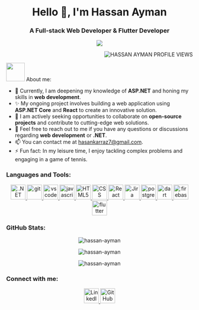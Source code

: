 <h1 align="center">Hello 👋, I'm Hassan Ayman</h1>
<h3 align="center">A Full-stack Web Developer & Flutter Developer</h3>
<p align="center">
  <a href="https://github.com/DenverCoder1/readme-typing-svg"><img src="https://readme-typing-svg.herokuapp.com?font=Time+New+Roman&color=%23C8BE25&size=25&center=true&vCenter=true&width=600&height=100&lines=Web+Development.;A+Full-stack+Web+developer+&+Flutter+developer.;Always+learning+new+things."></a>
</p>
    
<p align="right"> <img src="https://komarev.com/ghpvc/?username=Hassan-Ayman-SE&label=Profile%20views&color=0e75b6&style=flat" alt="HASSAN AYMAN PROFILE VIEWS" /> </p>
<picture><img src = "https://github.com/7oSkaaa/7oSkaaa/blob/main/Images/about_me.gif?raw=true" width = 50px></picture> About me: 

- 🔭 Currently, I am deepening my knowledge of **ASP.NET** and honing my skills in **web development**.
- ✨ My ongoing project involves building a web application using **ASP.NET Core** and **React** to create an innovative solution.
- 👯 I am actively seeking opportunities to collaborate on **open-source projects** and contribute to cutting-edge web solutions.
- 💬 Feel free to reach out to me if you have any questions or discussions regarding **web development** or **.NET**.
- 📫 You can contact me at hasankarraz7@gmail.com.
- ⚡ Fun fact: In my leisure time, I enjoy tackling complex problems and engaging in a game of tennis.

### Languages and Tools: 

<p align="center">
  <a href="https://dotnet.microsoft.com/" target="_blank" rel="noreferrer">
    <img src="https://cdn.worldvectorlogo.com/logos/dot-net-core-7.svg" alt=".NET" width="40" height="40" />
  </a>
  <a href="https://git-scm.com/" target="_blank" rel="noreferrer">
    <img src="https://www.vectorlogo.zone/logos/git-scm/git-scm-icon.svg" alt="git" width="40" height="40" />
  </a>
  <a href="https://code.visualstudio.com/" target="_blank" rel="noreferrer">
    <img src="https://www.vectorlogo.zone/logos/visualstudio_code/visualstudio_code-icon.svg" alt="vscode" width="40" height="40" />
  </a>
  <a href="https://www.javascript.com/" target="_blank" rel="noreferrer">
    <img src="https://cdn.worldvectorlogo.com/logos/logo-javascript.svg" alt="javascript" width="40" height="40" />
  </a>
  <a href="https://html.spec.whatwg.org/" target="_blank" rel="noreferrer">
    <img src="https://cdn.worldvectorlogo.com/logos/html-1.svg" alt="HTML5" width="40" height="40" />
  </a>
  <a href="https://www.w3.org/Style/CSS/Overview.en.html" target="_blank" rel="noreferrer">
    <img src="https://cdn.worldvectorlogo.com/logos/css-3.svg" alt="CSS" width="40" height="40" />
  </a>
  <a href="https://reactjs.org/" target="_blank" rel="noreferrer">
    <img src="https://cdn.worldvectorlogo.com/logos/react-2.svg" alt="React" width="40" height="40" />
  </a>
  <a href="https://www.atlassian.com/software/jira" target="_blank" rel="noreferrer">
    <img src="https://cdn.worldvectorlogo.com/logos/jira-1.svg" alt="Jira" width="40" height="40" />
  </a>
  <a href="https://www.postgresql.org/" target="_blank" rel="noreferrer">
    <img src="https://cdn.worldvectorlogo.com/logos/postgresql.svg" alt="postgreSQL" width="40" height="40" />
  </a>
   <a href="https://dart.dev" target="_blank" rel="noreferrer">
    <img src="https://www.vectorlogo.zone/logos/dartlang/dartlang-icon.svg" alt="dart" width="40" height="40" />
  </a>
  <a href="https://firebase.google.com/" target="_blank" rel="noreferrer">
    <img src="https://www.vectorlogo.zone/logos/firebase/firebase-icon.svg" alt="firebase" width="40" height="40" />
  </a>
  <a href="https://flutter.dev" target="_blank" rel="noreferrer">
    <img src="https://www.vectorlogo.zone/logos/flutterio/flutterio-icon.svg" alt="flutter" width="40" height="40" />
  </a>
</p>

### GitHub Stats:

<div align="center">
  <p>
    <img align="center" src="https://github-readme-stats.vercel.app/api/top-langs?username=Hassan-Ayman-SE&show_icons=true&locale=en&layout=compact" alt="hassan-ayman" />
  </p>

  <p>
    <img align="center" src="https://github-readme-stats.vercel.app/api?username=Hassan-Ayman-SE&show_icons=true&locale=en" alt="hassan-ayman" />
  </p>

  <p>
    <img align="center" src="https://github-readme-streak-stats.herokuapp.com/?user=Hassan-Ayman-SE&" alt="hassan-ayman" />
  </p>
</div>

### Connect with me:

<p align="center">
  <a href="https://www.linkedin.com/in/hassan-ayman/" target="_blank" rel="noreferrer">
    <img src="https://www.vectorlogo.zone/logos/linkedin/linkedin-icon.svg" alt="LinkedIn" width="40" height="40" />
  </a>
  <a href="https://github.com/Hassan-Ayman-SE" target="_blank" rel="noreferrer">
    <img src="https://www.vectorlogo.zone/logos/github/github-icon.svg" alt="GitHub" width="40" height="40" />
  </a>
</p>
